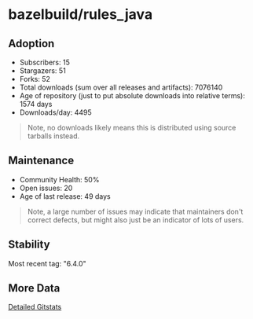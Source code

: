 # bazelbuild/rules_java

## Adoption

- Subscribers: 15
- Stargazers: 51
- Forks: 52
- Total downloads (sum over all releases and artifacts): 7076140
- Age of repository (just to put absolute downloads into relative terms): 1574 days
- Downloads/day: 4495

> Note, no downloads likely means this is distributed using source tarballs instead.

## Maintenance

- Community Health: 50%
- Open issues: 20
- Age of last release: 49 days

> Note, a large number of issues may indicate that maintainers don't correct defects, but might also
> just be an indicator of lots of users.

## Stability

Most recent tag: "6.4.0"

## More Data

[Detailed Gitstats](/bazel-catalog/gitstats/bazelbuild/rules_java)

